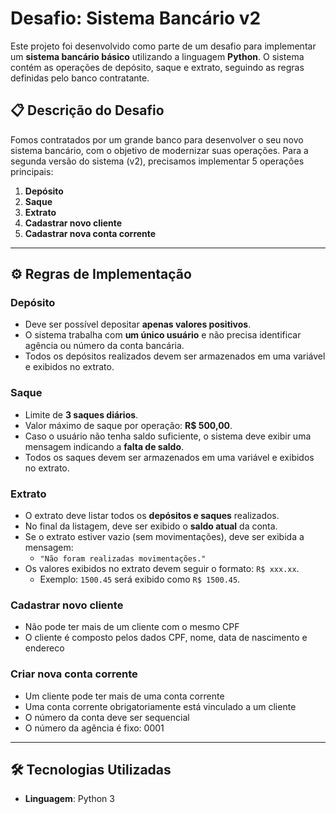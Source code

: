 # Desafio: Sistema Bancário v2

Este projeto foi desenvolvido como parte de um desafio para implementar um **sistema bancário básico** utilizando a linguagem **Python**. O sistema contém as operações de depósito, saque e extrato, seguindo as regras definidas pelo banco contratante.

## 📋 Descrição do Desafio

Fomos contratados por um grande banco para desenvolver o seu novo sistema bancário, com o objetivo de modernizar suas operações. Para a segunda versão do sistema (v2), precisamos implementar 5 operações principais:

1. **Depósito**
2. **Saque**
3. **Extrato**
4. **Cadastrar novo cliente**
5. **Cadastrar nova conta corrente**

---

## ⚙️ Regras de Implementação

### Depósito

- Deve ser possível depositar **apenas valores positivos**.
- O sistema trabalha com **um único usuário** e não precisa identificar agência ou número da conta bancária.
- Todos os depósitos realizados devem ser armazenados em uma variável e exibidos no extrato.

### Saque

- Limite de **3 saques diários**.
- Valor máximo de saque por operação: **R$ 500,00**.
- Caso o usuário não tenha saldo suficiente, o sistema deve exibir uma mensagem indicando a **falta de saldo**.
- Todos os saques devem ser armazenados em uma variável e exibidos no extrato.

### Extrato

- O extrato deve listar todos os **depósitos e saques** realizados.
- No final da listagem, deve ser exibido o **saldo atual** da conta.
- Se o extrato estiver vazio (sem movimentações), deve ser exibida a mensagem:
  - `"Não foram realizadas movimentações."`
- Os valores exibidos no extrato devem seguir o formato: `R$ xxx.xx`.
  - Exemplo: `1500.45` será exibido como `R$ 1500.45`.

### Cadastrar novo cliente

- Não pode ter mais de um cliente com o mesmo CPF
- O cliente é composto pelos dados CPF, nome, data de nascimento e endereco

### Criar nova conta corrente

- Um cliente pode ter mais de uma conta corrente
- Uma conta corrente obrigatoriamente está vinculado a um cliente
- O número da conta deve ser sequencial
- O número da agência é fixo: 0001

---

## 🛠️ Tecnologias Utilizadas

- **Linguagem**: Python 3
